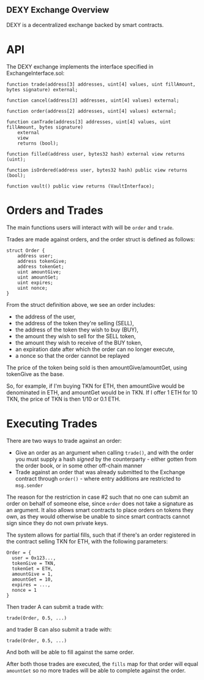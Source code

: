 DEXY Exchange Overview
---

DEXY is a decentralized exchange backed by smart contracts.

API
===

The DEXY exchange implements the interface specified in ExchangeInterface.sol:


```Solidity
function trade(address[3] addresses, uint[4] values, uint fillAmount, bytes signature) external;

function cancel(address[3] addresses, uint[4] values) external;

function order(address[2] addresses, uint[4] values) external;

function canTrade(address[3] addresses, uint[4] values, uint fillAmount, bytes signature)
    external
    view
    returns (bool);

function filled(address user, bytes32 hash) external view returns (uint);

function isOrdered(address user, bytes32 hash) public view returns (bool);

function vault() public view returns (VaultInterface);
```

Orders and Trades
===

The main functions users will interact with will be `order` and `trade`.

Trades are made against orders, and the order struct is defined as follows:

```Solidity
struct Order {
    address user;
    address tokenGive;
    address tokenGet;
    uint amountGive;
    uint amountGet;
    uint expires;
    uint nonce;
}
```

From the struct definition above, we see an order includes:

* the address of the user,
* the address of the token they're selling (SELL),
* the address of the token they wish to buy (BUY),
* the amount they wish to sell for the SELL token,
* the amount they wish to receive of the BUY token,
* an expiration date after which the order can no longer execute,
* a nonce so that the order cannot be replayed

The price of the token being sold is then amountGive/amountGet, using tokenGive as the base.

So, for example, if I'm buying TKN for ETH, then amountGive would be
denominated in ETH, and amountGet would be in TKN. If I offer 1 ETH for 10 TKN,
the price of TKN is then 1/10 or 0.1 ETH.

Executing Trades
===

There are two ways to trade against an order:

* Give an order as an argument when calling `trade()`, and with the order you
must supply a hash *signed* by the counterparty - either gotten from the order
book, or in some other off-chain manner
* Trade against an order that was already submitted to the Exchange contract
through `order()` - where entry additions are restricted to `msg.sender`

The reason for the restriction in case #2 such that no one can submit an order
on behalf of someone else, since `order` does not take a signature as an
argument. It also allows smart contracts to place orders on tokens they own, as
they would otherwise be unable to since smart contracts cannot sign since they
do not own private keys.


The system allows for partial fills, such that if there's an order registered
in the contract selling TKN for ETH, with the following parameters:


```
Order = {
  user = 0x123...,
  tokenGive = TKN,
  tokenGet = ETH,
  amountGive = 1,
  amountGet = 10,
  expires = ...,
  nonce = 1
}
```

Then trader A can submit a trade with:

`trade(Order, 0.5, ...)`

and trader B can also submit a trade with:

`trade(Order, 0.5, ...)`

And both will be able to fill against the same order.

After both those trades are executed, the `fills` map for that order will equal
`amountGet` so no more trades will be able to complete against the order.

